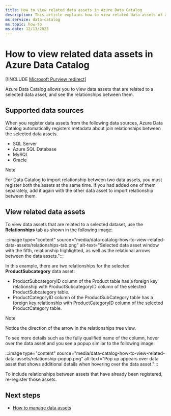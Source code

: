 ```yaml
---
title: How to view related data assets in Azure Data Catalog
description: This article explains how to view related data assets of a selected data asset in Azure Data Catalog.
ms.service: data-catalog
ms.topic: how-to
ms.date: 12/13/2023
---
```

# How to view related data assets in Azure Data Catalog

[!INCLUDE [Microsoft Purview redirect](includes/catalog-to-purview-migration-flag.md)]

Azure Data Catalog allows you to view data assets that are related to a selected data asset, and see the relationships between them. 

## Supported data sources

When you register data assets from the following data sources, Azure Data Catalog automatically registers metadata about join relationships between the selected data assets. 

- SQL Server
- Azure SQL Database
- MySQL
- Oracle

> [!NOTE]
> For Data Catalog to import relationship between two data assets, you must register both the assets at the same time. If you had added one of them separately, add it again with the other data asset to import relationship between them.

## View related data assets

To view data assets that are related to a selected dataset, use the **Relationships** tab as shown in the following image: 

:::image type="content" source="media/data-catalog-how-to-view-related-data-assets/relationships-tab.png" alt-text="Selected data asset window with the fifth, relationship highlighted, as well as the relational arrows between the data assets.":::

In this example, there are two relationships for the selected **ProductSubcategory** data asset: 

- ProductSubcategoryID column of the Product table has a foreign key relationship with ProductSubcategoryID column of the selected ProductSubcategory table. 
- ProductCategoryID column of the ProductSubCategory table has a foreign key relationship with ProductCategoryID column of the selected ProductCategory table.

> [!NOTE]
> Notice the direction of the arrow in the relationships tree view.  

To see more details such as the fully qualified name of the column, hover over the data asset and you see a popup similar to the following image: 

:::image type="content" source="media/data-catalog-how-to-view-related-data-assets/relationship-popup.png" alt-text="Pop up appears over data asset that shows additional details when hovering over the data asset.":::

To include relationships between assets that have already been registered, re-register those assets.

## Next steps

- [How to manage data assets](data-catalog-how-to-manage.md)
